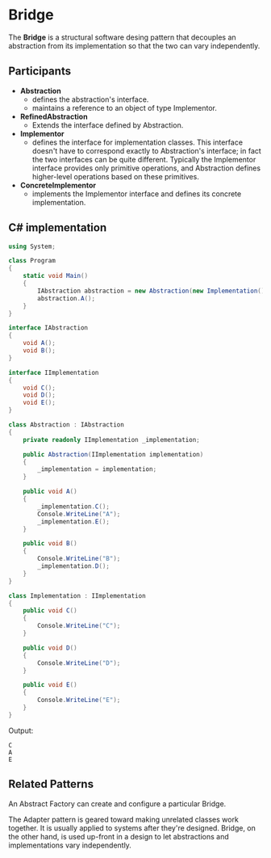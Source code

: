 # Bridge

The **Bridge** is a structural software desing pattern that decouples an abstraction from its implementation so that the two can vary
independently.

## Participants

* **Abstraction**
  * defines the abstraction's interface.
  * maintains a reference to an object of type Implementor.
* **RefinedAbstraction**
  * Extends the interface defined by Abstraction.
* **Implementor**
  * defines the interface for implementation classes. This interface
doesn't have to correspond exactly to Abstraction's interface; in
fact the two interfaces can be quite different. Typically the
Implementor interface provides only primitive operations, and
Abstraction defines higher-level operations based on these
primitives.
* **ConcreteImplementor**
  * implements the Implementor interface and defines its concrete
implementation.

## C# implementation

```csharp
using System;

class Program
{
    static void Main()
    {
        IAbstraction abstraction = new Abstraction(new Implementation());
        abstraction.A();
    }
}

interface IAbstraction
{
    void A();
    void B();
}

interface IImplementation
{
    void C();
    void D();
    void E();
}

class Abstraction : IAbstraction
{
    private readonly IImplementation _implementation;

    public Abstraction(IImplementation implementation)
    {
        _implementation = implementation;
    }

    public void A()
    {
        _implementation.C();
        Console.WriteLine("A");
        _implementation.E();
    }

    public void B()
    {
        Console.WriteLine("B");
        _implementation.D();
    }
}

class Implementation : IImplementation
{
    public void C()
    {
        Console.WriteLine("C");
    }

    public void D()
    {
        Console.WriteLine("D");
    }

    public void E()
    {
        Console.WriteLine("E");
    }
}
```

Output:

```output
C
A
E
```

## Related Patterns

An Abstract Factory can create and configure a particular Bridge.

The Adapter pattern is geared toward making unrelated classes work together.
It is usually applied to systems after they're designed. Bridge, on the other
hand, is used up-front in a design to let abstractions and implementations vary independently.
